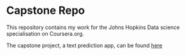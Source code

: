 # Capstone Repo

This repository contains my work for the Johns Hopkins Data science specialisation on Coursera.org.

The capstone project, a text prediction app, can be found [here](https://petethegreat.github.io/jhu_ds_capstone/TextPrediction.html)


